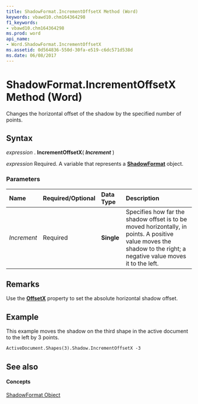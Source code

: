 ```yaml
---
title: ShadowFormat.IncrementOffsetX Method (Word)
keywords: vbawd10.chm164364298
f1_keywords:
- vbawd10.chm164364298
ms.prod: word
api_name:
- Word.ShadowFormat.IncrementOffsetX
ms.assetid: 0d564836-550d-30fa-e519-c6dc571d538d
ms.date: 06/08/2017
---
```



# ShadowFormat.IncrementOffsetX Method (Word)

Changes the horizontal offset of the shadow by the specified number of points.


## Syntax

 _expression_ . **IncrementOffsetX**( **_Increment_** )

 _expression_ Required. A variable that represents a **[ShadowFormat](shadowformat-object-word.md)** object.


### Parameters



|**Name**|**Required/Optional**|**Data Type**|**Description**|
|:-----|:-----|:-----|:-----|
| _Increment_|Required| **Single**|Specifies how far the shadow offset is to be moved horizontally, in points. A positive value moves the shadow to the right; a negative value moves it to the left.|

## Remarks

Use the  **[OffsetX](shadowformat-offsetx-property-word.md)** property to set the absolute horizontal shadow offset.


## Example

This example moves the shadow on the third shape in the active document to the left by 3 points.


```vb
ActiveDocument.Shapes(3).Shadow.IncrementOffsetX -3
```


## See also


#### Concepts


[ShadowFormat Object](shadowformat-object-word.md)


